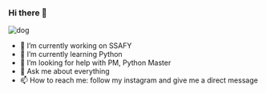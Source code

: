 ### Hi there 👋
![dog](https://user-images.githubusercontent.com/124118518/223656201-7b66cacd-58cb-4cd0-a194-a0107c6296c2.png)

- 🔭 I’m currently working on SSAFY
- 🌱 I’m currently learning Python
- 🤔 I’m looking for help with PM, Python Master
- 💬 Ask me about everything
- 📫 How to reach me: follow my instagram and give me a direct message
<!--
**sjh960815/sjh960815** is a ✨ _special_ ✨ repository because its `README.md` (this file) appears on your GitHub profile.
